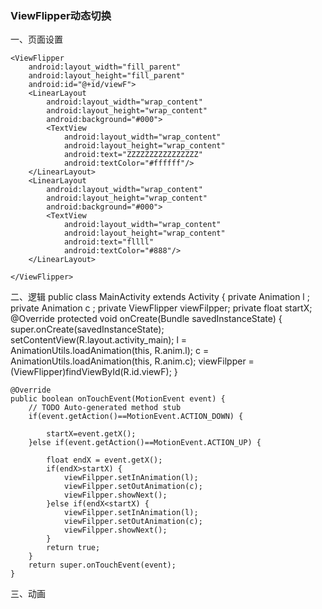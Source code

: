 ### ViewFlipper动态切换
一、页面设置
<?xml version="1.0" encoding="utf-8"?>
<LinearLayout xmlns:android="http://schemas.android.com/apk/res/android"
    android:layout_width="match_parent"
    android:layout_height="match_parent"
    android:orientation="vertical" >
    
	<ViewFlipper 
	    android:layout_width="fill_parent"
	    android:layout_height="fill_parent"
	    android:id="@+id/viewF">
		<LinearLayout 
		    android:layout_width="wrap_content"
		    android:layout_height="wrap_content"
		    android:background="#000">
		    <TextView 
		        android:layout_width="wrap_content"
		        android:layout_height="wrap_content"
		        android:text="ZZZZZZZZZZZZZZZZ"
		        android:textColor="#ffffff"/>
		</LinearLayout>
		<LinearLayout 
		    android:layout_width="wrap_content"
		    android:layout_height="wrap_content"
		    android:background="#000">
		    <TextView 
		        android:layout_width="wrap_content"
		        android:layout_height="wrap_content"
		        android:text="fllll"
		        android:textColor="#888"/>
		</LinearLayout>
		
	</ViewFlipper>
</LinearLayout>
二、逻辑
public class MainActivity extends Activity {
	private Animation l ;
	private Animation c ;
	private ViewFlipper viewFilpper;
	private float startX;
	@Override
	protected void onCreate(Bundle savedInstanceState) {
		super.onCreate(savedInstanceState);
		setContentView(R.layout.activity_main);
		l = AnimationUtils.loadAnimation(this, R.anim.l);
		c = AnimationUtils.loadAnimation(this, R.anim.c);
		viewFilpper = (ViewFlipper)findViewById(R.id.viewF);
	}

	@Override
	public boolean onTouchEvent(MotionEvent event) {
		// TODO Auto-generated method stub
		if(event.getAction()==MotionEvent.ACTION_DOWN) {
			
			startX=event.getX();
		}else if(event.getAction()==MotionEvent.ACTION_UP) {
			
			float endX = event.getX();
			if(endX>startX) {
				viewFilpper.setInAnimation(l);
				viewFilpper.setOutAnimation(c);
				viewFilpper.showNext();
			}else if(endX<startX) {
				viewFilpper.setInAnimation(l);
				viewFilpper.setOutAnimation(c);
				viewFilpper.showNext();
			}
			return true;
		}
		return super.onTouchEvent(event);
	}


三、动画
<?xml version="1.0" encoding="utf-8"?>
<translate
    android:fromXDelta="0"
    android:toXDelta="100%p"
    android:duration="7000"
    xmlns:android="http://schemas.android.com/apk/res/android">
</translate>
<?xml version="1.0" encoding="utf-8"?>
<translate
    android:fromXDelta="-100%p"
    android:toXDelta="0"
    android:duration="7000"
  xmlns:android="http://schemas.android.com/apk/res/android">
</translate>
